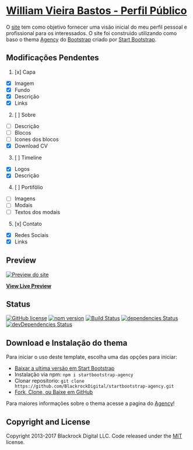 # [William Vieira Bastos - Perfil Público](http://williamvb.github.io)
O [site](http://williamvb.github.io) tem como objetivo fornecer uma visão inicial do meu perfil pessoal e profissional para os interessados.
O site foi construido utilizando como baso o thema [Agency](https://startbootstrap.com/template-overviews/agency/) do [Bootstrap](http://getbootstrap.com/) criado por [Start Bootstrap](http://startbootstrap.com/).

## Modificações Pendentes

1. [x] Capa
  - [x] Imagem
  - [x] Fundo
  - [x] Descrição
  - [x] Links
2. [ ] Sobre
  - [ ] Descrição
  - [ ] Blocos
  - [ ] Icones dos blocos
  - [x] Download CV
3. [ ] Timeline
  - [x] Logos
  - [x] Descrição
4. [ ] Portifólio
  - [ ] Imagens
  - [ ] Modais
  - [ ] Textos dos modais
5. [x] Contato
  - [x] Redes Sociais
  - [x] Links

## Preview

[![Preview do site](https://williamvb.github.io/img/preview/preview_site.png)](https://williamvb.github.io)

**[View Live Preview](https://williamvb.github.io)**

## Status

[![GitHub license](https://img.shields.io/badge/license-MIT-blue.svg)](https://raw.githubusercontent.com/BlackrockDigital/startbootstrap-agency/master/LICENSE)
[![npm version](https://img.shields.io/npm/v/startbootstrap-agency.svg)](https://www.npmjs.com/package/startbootstrap-agency)
[![Build Status](https://travis-ci.org/BlackrockDigital/startbootstrap-agency.svg?branch=master)](https://travis-ci.org/BlackrockDigital/startbootstrap-agency)
[![dependencies Status](https://david-dm.org/BlackrockDigital/startbootstrap-agency/status.svg)](https://david-dm.org/BlackrockDigital/startbootstrap-agency)
[![devDependencies Status](https://david-dm.org/BlackrockDigital/startbootstrap-agency/dev-status.svg)](https://david-dm.org/BlackrockDigital/startbootstrap-agency?type=dev)

## Download e Instalação do thema

Para iniciar o uso deste template, escolha uma das opções para iniciar:
* [Baixar a ultima versão em Start Bootstrap](https://startbootstrap.com/template-overviews/agency/)
* Instalação via npm: `npm i startbootstrap-agency`
* Clonar repositorio: `git clone https://github.com/BlackrockDigital/startbootstrap-agency.git`
* [Fork, Clone, ou Baixe em GitHub](https://github.com/BlackrockDigital/startbootstrap-agency)

Para maiores informações sobre o thema acesse a pagina do [Agency](https://startbootstrap.com/template-overviews/agency/)!

## Copyright and License

Copyright 2013-2017 Blackrock Digital LLC. Code released under the [MIT](https://github.com/BlackrockDigital/startbootstrap-agency/blob/gh-pages/LICENSE) license.
